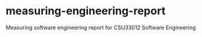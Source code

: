 # measuring-engineering-report
Measuring software engineering report for CSU33012 Software Engineering
